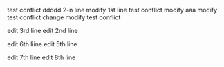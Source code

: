 test conflict
ddddd 2-n line
modify 1st line test conflict
modify aaa
modify test conflict
change modify test conflict

edit 3rd line
edit 2nd line

edit 6th liine
edit 5th line

edit 7th line
edit 8th line
